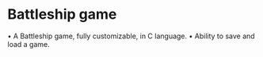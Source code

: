 # Battleship game

• A Battleship game, fully customizable, in C language. 
• Ability to save and load a game. 
